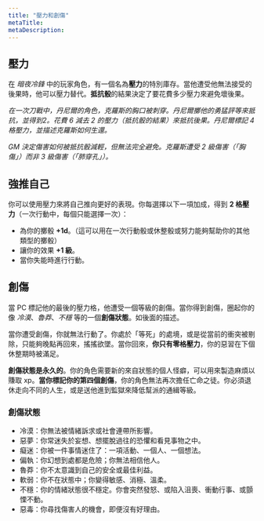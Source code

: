 ```yaml
---
title: "壓力和創傷"
metaTitle: 
metaDescription: 
---
```


## 壓力

在 _暗夜冷鋒_ 中的玩家角色，有一個名為**壓力**的特別庫存。當他遭受他無法接受的後果時，他可以壓力替代。**抵抗骰**的結果決定了要花費多少壓力來避免壞後果。

_在一次刀戰中，丹尼爾的角色，克羅斯的胸口被刺穿。丹尼爾擲他的<span class="game-term">勇猛</span>評等來抵抗，並得到<span class="game-term">2</span>。花費 6 減去 2 的壓力（抵抗骰的結果）來抵抗後果。丹尼爾標記 4 格壓力，並描述克羅斯如何生還。_

_GM 決定傷害如何被抵抗骰減輕，但無法完全避免。克羅斯遭受 2 級傷害（「胸傷」）而非 3 級傷害（「肺穿孔」）。_

## 強推自己

你可以使用壓力來將自己推向更好的表現。你每選擇以下一項加成，得到 **2 格壓力**（一次行動中，每個只能選擇一次）：

* 為你的擲骰 **+1d**。（這可以用在一次行動骰或休整骰或努力能夠幫助你的其他類型的擲骰）
* 讓你的效果 **+1 級**。
* 當你失能時進行行動。

## 創傷

當 PC 標記他的最後的壓力格，他遭受一個等級的<span class="game-term">創傷</span>。當你得到<span class="game-term">創傷</span>，圈起你的像 _冷漠_、_魯莽_、_不穩_ 等的一個**創傷狀態**。如後面的描述。

當你遭受<span class="game-term">創傷</span>，你就無法行動了。你處於「等死」的處境，或是從當前的衝突被剔除，只能夠晚點再回來，搖搖欲墜。當你回來，**你只有零格壓力**，你的惡習在下個休整期時被滿足。

**創傷狀態是永久的**。你的角色需要新的來自狀態的個人怪癖，可以用來製造麻煩以賺取 xp。**當你標記你的第四個創傷**，你的角色無法再次擔任亡命之徒。你必須退休走向不同的人生，或是送他進到監獄來降低幫派的<span class="game-term">通緝等級</span>。

### 創傷狀態

* <span class="game-term">冷漠</span>：你無法被情緒訴求或社會連帶所影響。
* <span class="game-term">惡夢</span>：你常迷失於妄想、想擺脫過往的恐懼和看見事物之中。
* <span class="game-term">癡迷</span>：你被一件事情迷住了：一項活動、一個人、一個想法。
* <span class="game-term">偏執</span>：你幻想到處都是危險；你無法相信他人。
* <span class="game-term">魯莽</span>：你不太意識到自己的安全或最佳利益。
* <span class="game-term">軟弱</span>：你不在狀態中；你變得敏感、消極、溫柔。
* <span class="game-term">不穩</span>：你的情緒狀態很不穩定。你會突然發怒、或陷入沮喪、衝動行事、或顫慄不動。
* <span class="game-term">惡毒</span>：你尋找傷害人的機會，即便沒有好理由。